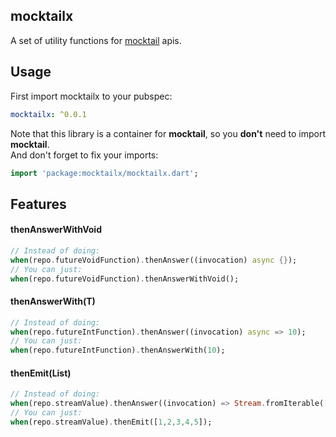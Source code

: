 
## mocktailx
A set of utility functions for [mocktail](https://pub.dev/packages/mocktail) apis.

## Usage

First import mocktailx to your pubspec:

```yaml  
mocktailx: ^0.0.1  
```  
Note that this library is a container for **mocktail**, so you **don't** need to import **mocktail**.  
And don't forget to fix your imports:

```dart 
import 'package:mocktailx/mocktailx.dart';  
```  

## Features

#### thenAnswerWithVoid
```dart  
// Instead of doing:  
when(repo.futureVoidFunction).thenAnswer((invocation) async {});  
// You can just:  
when(repo.futureVoidFunction).thenAnswerWithVoid();   
```  

#### thenAnswerWith(T)

```dart  
// Instead of doing:  
when(repo.futureIntFunction).thenAnswer((invocation) async => 10);  
// You can just:  
when(repo.futureIntFunction).thenAnswerWith(10);  
```  


#### thenEmit(List<T>)

```dart  
// Instead of doing:  
when(repo.streamValue).thenAnswer((invocation) => Stream.fromIterable([1,2,3,4,5]));  
// You can just:  
when(repo.streamValue).thenEmit([1,2,3,4,5]);  
```